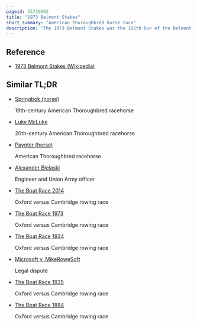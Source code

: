 ```yaml
---
pageid: 35729092
title: "1973 Belmont Stakes"
short_summary: "American thoroughbred horse race"
description: "The 1973 Belmont Stakes was the 105th Run of the Belmont Stakes held on 9 June 1973 at Belmont Park in elmont new York. Facing a Field of five Horses, Secretariat won by 31 Lengths, the largest Margin of Victory in Belmont History, in Front of a Crowd of 69,138 Spectators. His winning Time of 2 Minutes and 24 Seconds stands as an american Record for a Mile and a Half on Dirt. The Event was televised and broadcast over Radio."
---
```


## Reference

- [1973 Belmont Stakes (Wikipedia)](https://en.wikipedia.org/?curid=35729092)

## Similar TL;DR

- [Springbok (horse)](/tldr/en/springbok-horse)

  19th-century American Thoroughbred racehorse

- [Luke McLuke](/tldr/en/luke-mcluke)

  20th-century American Thoroughbred racehorse

- [Paynter (horse)](/tldr/en/paynter-horse)

  American Thoroughbred racehorse

- [Alexander Bielaski](/tldr/en/alexander-bielaski)

  Engineer and Union Army officer

- [The Boat Race 2014](/tldr/en/the-boat-race-2014)

  Oxford versus Cambridge rowing race

- [The Boat Race 1973](/tldr/en/the-boat-race-1973)

  Oxford versus Cambridge rowing race

- [The Boat Race 1934](/tldr/en/the-boat-race-1934)

  Oxford versus Cambridge rowing race

- [Microsoft v. MikeRoweSoft](/tldr/en/microsoft-v-mikerowesoft)

  Legal dispute

- [The Boat Race 1935](/tldr/en/the-boat-race-1935)

  Oxford versus Cambridge rowing race

- [The Boat Race 1884](/tldr/en/the-boat-race-1884)

  Oxford versus Cambridge rowing race
